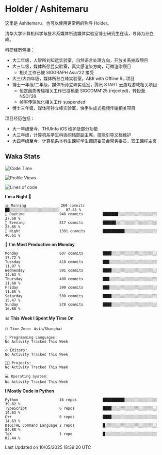 # Holder / Ashitemaru

这里是 Ashitemaru，也可以使用更常用的称呼 Holder。

清华大学计算机科学与技术系媒体所流媒体实验室博士研究生在读，导师为孙立峰。

科研经历包括：

- 大二年级，人智所刘知远实验室，自然语言处理方向，开放关系抽取项目
- 大三年级，媒体所徐昆实验室，真实感渲染方向，可微渲染项目
    - 相关工作已被 SIGGRAPH Asia'22 接受
- 大三/大四年级，媒体所孙立峰实验室，ABR with Offline RL 项目
- 博士一年级/二年级，媒体所孙立峰实验室，腾讯 START 云游戏游戏相关项目
    - 恒定画质传输相关工作已投稿至 SIGCOMM'25 (rejected)，转投至 NSDI'26
    - 帧率传输优化相关工作 suspended
- 博士三年级，媒体所孙立峰实验室，快手生成式视频传输相关项目

项目经历包括：

- 大一年级至今，THUInfo iOS 维护及部分功能
- 大三年级，计算机系学生科协网络部副主席，技能引导文档维护
- 大四年级至今，计算机系本科生课程学生调研委员会常务委员，软工课程主页

## Waka Stats

<!--START_SECTION:waka-->
![Code Time](http://img.shields.io/badge/Code%20Time-1%2C364%20hrs%2042%20mins-blue)

![Profile Views](http://img.shields.io/badge/Profile%20Views-4-blue)

![Lines of code](https://img.shields.io/badge/From%20Hello%20World%20I%27ve%20Written-2.9%20million%20lines%20of%20code-blue)

**I'm a Night 🦉** 

```text
🌞 Morning                269 commits         ██░░░░░░░░░░░░░░░░░░░░░░░   07.85 % 
🌆 Daytime                948 commits         ███████░░░░░░░░░░░░░░░░░░   27.68 % 
🌃 Evening                817 commits         ██████░░░░░░░░░░░░░░░░░░░   23.85 % 
🌙 Night                  1391 commits        ██████████░░░░░░░░░░░░░░░   40.61 % 
```
📅 **I'm Most Productive on Monday** 

```text
Monday                   607 commits         ████░░░░░░░░░░░░░░░░░░░░░   17.72 % 
Tuesday                  410 commits         ███░░░░░░░░░░░░░░░░░░░░░░   11.97 % 
Wednesday                501 commits         ████░░░░░░░░░░░░░░░░░░░░░   14.63 % 
Thursday                 400 commits         ███░░░░░░░░░░░░░░░░░░░░░░   11.68 % 
Friday                   399 commits         ███░░░░░░░░░░░░░░░░░░░░░░   11.65 % 
Saturday                 530 commits         ████░░░░░░░░░░░░░░░░░░░░░   15.47 % 
Sunday                   578 commits         ████░░░░░░░░░░░░░░░░░░░░░   16.88 % 
```


📊 **This Week I Spent My Time On** 

```text
🕑︎ Time Zone: Asia/Shanghai

💬 Programming Languages: 
No Activity Tracked This Week

🔥 Editors: 
No Activity Tracked This Week

🐱‍💻 Projects: 
No Activity Tracked This Week

💻 Operating System: 
No Activity Tracked This Week
```

**I Mostly Code in Python** 

```text
Python                   16 repos            ██████████░░░░░░░░░░░░░░░   39.02 % 
TypeScript               6 repos             ████░░░░░░░░░░░░░░░░░░░░░   14.63 % 
C++                      6 repos             ████░░░░░░░░░░░░░░░░░░░░░   14.63 % 
DIGITAL Command Language 2 repos             █░░░░░░░░░░░░░░░░░░░░░░░░   04.88 % 
TeX                      1 repo              █░░░░░░░░░░░░░░░░░░░░░░░░   02.44 % 
```




 Last Updated on 10/05/2025 18:39:20 UTC
<!--END_SECTION:waka-->

<!--
**Ashitemaru/Ashitemaru** is a ✨ _special_ ✨ repository because its `README.md` (this file) appears on your GitHub profile.

Here are some ideas to get you started:

- 🔭 I’m currently working on ...
- 🌱 I’m currently learning ...
- 👯 I’m looking to collaborate on ...
- 🤔 I’m looking for help with ...
- 💬 Ask me about ...
- 📫 How to reach me: ...
- 😄 Pronouns: ...
- ⚡ Fun fact: ...
-->
